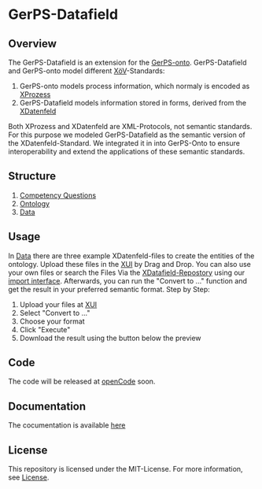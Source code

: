 # GerPS-Datafield

## Overview
The GerPS-Datafield is an extension for the [GerPS-onto](https://w3id.org/GerPS-onto/ontology#). GerPS-Datafield and GerPS-onto model different [XöV](https://www.xoev.de/xoev-4987)-Standards:
1. GerPS-onto models process information, which normaly is encoded as [XProzess](https://www.xrepository.de/details/urn:xoev-de:mv:em:standard:xprozess)
2. GerPS-Datafield models information stored in forms, derived from the [XDatenfeld](https://www.xrepository.de/details/urn:xoev-de:fim:standard:xdatenfelder_2.0#version)

Both XProzess and XDatenfeld are XML-Protocols, not semantic standards. For this purpose we modeled GerPS-Datafield as the semantic version of the XDatenfeld-Standard. We integrated it in into GerPS-Onto to ensure interoperability and extend the applications of these semantic standards. 

## Structure

1. [Competency Questions](docs/CQ/Answer/CQ_Questions.md)
2. [Ontology](Ontologie/GerPS-Onto-Datenfeld.rdf)
3. [Data](Ontologie/Data)

## Usage
In [Data](./Ontologie/Data) there are three example XDatenfeld-files to create the entities of the ontology. Upload these files in the [XUI](https://xui.simplex.fmi.uni-jena.de/xdatenfeld) by Drag and Drop. You can also use your own files or search the  Files Via the [XDatafield-Repostory](https://schema.fim.fitko.net/docs#/) using our [import interface](https://xui.simplex.fmi.uni-jena.de/ximport). Afterwards, you can run the "Convert to ..." function and get the result in your preferred semantic format. Step by Step:

1. Upload your files at [XUI](https://xui.simplex.fmi.uni-jena.de/xdatenfeld) 
2. Select "Convert to ..."
3. Choose your format
4. Click "Execute"
5. Download the result using the button below the preview

## Code
The code will be released at [openCode](https://gitlab.opencode.de/opendva) soon.

## Documentation

The cocumentation is available [here](https://fusion-jena.github.io/GerPS-Datafield/)

## License

This repository is licensed under the MIT-License. For more information, see [License](./LICENSE).